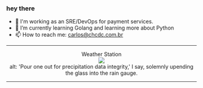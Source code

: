 ### hey there 

- :telescope: I'm working as an SRE/DevOps for payment services.
- :seedling: I’m currently learning Golang and learning more about Python
- :mailbox: How to reach me: carlos@chcdc.com.br

---


<!-- xkcd -->
<p align="center">Weather Station</br><img src="https://imgs.xkcd.com/comics/weather_station.png"></br>alt: 'Pour one out for precipitation data integrity,' I say, solemnly upending the glass into the rain gauge.</br></p></table></p> 


<!-- xkcd -->
---
